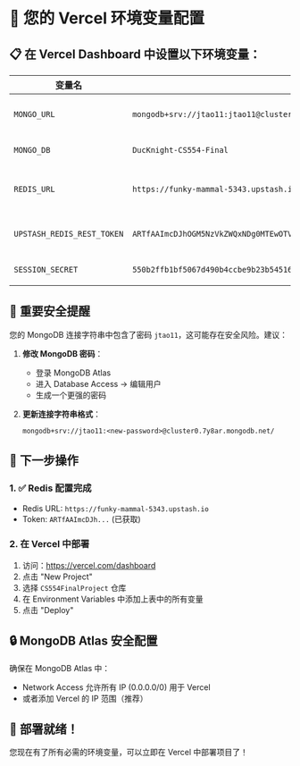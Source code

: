 # 🔧 您的 Vercel 环境变量配置

## 📋 在 Vercel Dashboard 中设置以下环境变量：

| 变量名 | 值 | 说明 |
|--------|-----|------|
| `MONGO_URL` | `mongodb+srv://jtao11:jtao11@cluster0.7y8ar.mongodb.net/` | MongoDB Atlas 连接字符串 |
| `MONGO_DB` | `DucKnight-CS554-Final` | 数据库名称 |
| `REDIS_URL` | `https://funky-mammal-5343.upstash.io` | Upstash Redis REST URL |
| `UPSTASH_REDIS_REST_TOKEN` | `ARTfAAImcDJhOGM5NzVkZWQxNDg0MTEwOTVhYTFhMmI5MTYwYWZhNHAyNTM0Mw` | Upstash Redis 认证令牌 |
| `SESSION_SECRET` | `550b2ffb1bf5067d490b4ccbe9b23b54516cace02449e340f2c7bb2095de1fe34324801f9484e98b384ecd07827fbedf2c4d2de82a3deb779e07e2c9722fe64b` | 会话密钥（已生成） |

## 🚨 重要安全提醒

您的 MongoDB 连接字符串中包含了密码 `jtao11`，这可能存在安全风险。建议：

1. **修改 MongoDB 密码**：
   - 登录 MongoDB Atlas
   - 进入 Database Access → 编辑用户
   - 生成一个更强的密码

2. **更新连接字符串格式**：
   ```
   mongodb+srv://jtao11:<new-password>@cluster0.7y8ar.mongodb.net/
   ```

## 📝 下一步操作

### 1. ✅ Redis 配置完成
- Redis URL: `https://funky-mammal-5343.upstash.io`
- Token: `ARTfAAImcDJh...` (已获取)

### 2. 在 Vercel 中部署
1. 访问：https://vercel.com/dashboard
2. 点击 "New Project"
3. 选择 `CS554FinalProject` 仓库
4. 在 Environment Variables 中添加上表中的所有变量
5. 点击 "Deploy"

## 🔒 MongoDB Atlas 安全配置

确保在 MongoDB Atlas 中：
- Network Access 允许所有 IP (0.0.0.0/0) 用于 Vercel
- 或者添加 Vercel 的 IP 范围（推荐）

## 🎯 部署就绪！

您现在有了所有必需的环境变量，可以立即在 Vercel 中部署项目了！